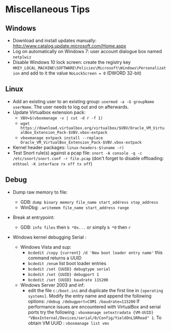 # Miscellaneous Tips

## Windows

* Download and install updates manually: http://www.catalog.update.microsoft.com/Home.aspx
* Log on automatically on Windows 7: user account dialogue box named `netplwiz`
* Disable Windows 10 lock screen: create the registry key `HKEY_LOCAL_MACHINE\SOFTWARE\Policies\Microsoft\Windows\Personalization` and add to it the value `NoLockScreen = 0` (DWORD 32-bit)

## Linux

* Add an existing user to an existing group: `usermod -a -G groupName userName`. The user needs to log out and on afterwards.
* Update Virtualbox extension pack:
	* `VBV=$(vboxmanage -v | cut -d r -f 1)`
	* `wget https://download.virtualbox.org/virtualbox/$VBV/Oracle_VM_VirtualBox_Extension_Pack-$VBV.vbox-extpack`
	* `vboxmanage extpack install --replace Oracle_VM_VirtualBox_Extension_Pack-$VBV.vbox-extpack`
* Kernel header packages: `linux-headers-$(uname -r)`
* Test Snort rule(s) against a pcap file: `snort -A console -q -c /etc/snort/snort.conf -r file.pcap` (don't forget to disable offloading: `ethtool -K interface rx off tx off`)

## Debug

* Dump raw memory to file: 
	* GDB: `dump binary memory file_name start_address stop_address`
	* WinDbg: `.writemem file_name start_address range`
* Break at entrypoint:
	* GDB: `info files` then `b *0x...` or simply `b *0` then `r`

* Windows kernel debugging Serial :
	* Windows Vista and sup:
		* `bcdedit /copy {current} /d 'New boot loader entry name'` this command returns a UUID
		* `bcdedit /enum` list boot loader entries
		* `bcdedit /set {UUID} debugtype serial`
		* `bcdedit /set {UUID} debugport 1`
		* `bcdedit /set {UUID} baudrate 115200`
	* Windows Server 2003 and inf:
		* edit the file `c:/boot.ini` and duplicate the first line in `[operating systems]`. Modify the entry name and append the following options: `/debug /debugport=COM1 /baudrate=115200`
If performance issues are encountered with VirtualBox and serial ports try the following : `vboxmanage setextradata {VM-UUID} "VBoxInternal/Devices/serial/0/Config/YieldOnLSRRead" 1`. To obtain VM UUID : `vboxmanage list vms`
